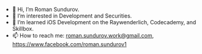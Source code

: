 - 👋 Hi, I’m Roman Sundurov.
- 👀 I’m interested in Development and Securities.
- 🌱 I’m learned iOS Development on the Raywenderlich, Codecademy, and Skillbox.
- 📫 How to reach me: roman.sundurov.work@gmail.com, https://www.facebook.com/roman.sundurov1

<!---
RomanS001/RomanS001 is a ✨ special ✨ repository because its `README.md` (this file) appears on your GitHub profile.
You can click the Preview link to take a look at your changes.
--->
